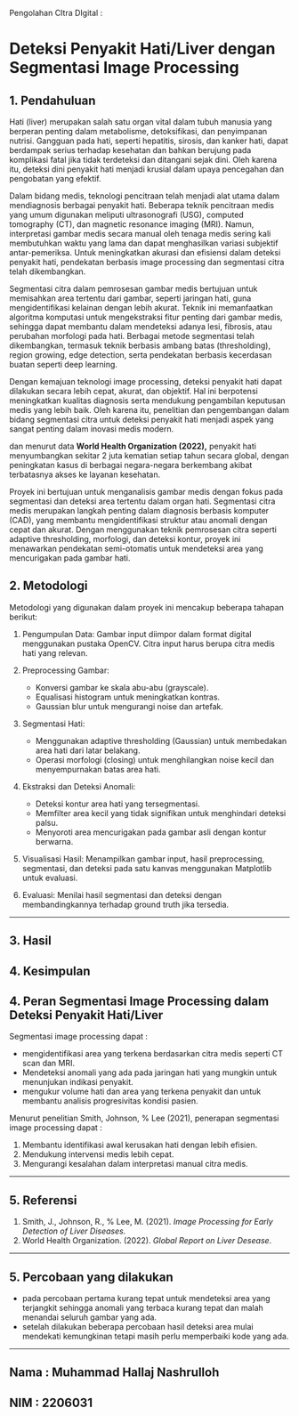 Pengolahan CItra DIgital :

# Deteksi Penyakit Hati/Liver dengan Segmentasi Image Processing 

## **1. Pendahuluan**
Hati (liver) merupakan salah satu organ vital dalam tubuh manusia yang berperan penting dalam metabolisme, detoksifikasi, dan penyimpanan nutrisi. Gangguan pada hati, seperti hepatitis, sirosis, dan kanker hati, dapat berdampak serius terhadap kesehatan dan bahkan berujung pada komplikasi fatal jika tidak terdeteksi dan ditangani sejak dini. Oleh karena itu, deteksi dini penyakit hati menjadi krusial dalam upaya pencegahan dan pengobatan yang efektif.  

Dalam bidang medis, teknologi pencitraan telah menjadi alat utama dalam mendiagnosis berbagai penyakit hati. Beberapa teknik pencitraan medis yang umum digunakan meliputi ultrasonografi (USG), computed tomography (CT), dan magnetic resonance imaging (MRI). Namun, interpretasi gambar medis secara manual oleh tenaga medis sering kali membutuhkan waktu yang lama dan dapat menghasilkan variasi subjektif antar-pemeriksa. Untuk meningkatkan akurasi dan efisiensi dalam deteksi penyakit hati, pendekatan berbasis image processing dan segmentasi citra telah dikembangkan.  

Segmentasi citra dalam pemrosesan gambar medis bertujuan untuk memisahkan area tertentu dari gambar, seperti jaringan hati, guna mengidentifikasi kelainan dengan lebih akurat. Teknik ini memanfaatkan algoritma komputasi untuk mengekstraksi fitur penting dari gambar medis, sehingga dapat membantu dalam mendeteksi adanya lesi, fibrosis, atau perubahan morfologi pada hati. Berbagai metode segmentasi telah dikembangkan, termasuk teknik berbasis ambang batas (thresholding), region growing, edge detection, serta pendekatan berbasis kecerdasan buatan seperti deep learning.  

Dengan kemajuan teknologi image processing, deteksi penyakit hati dapat dilakukan secara lebih cepat, akurat, dan objektif. Hal ini berpotensi meningkatkan kualitas diagnosis serta mendukung pengambilan keputusan medis yang lebih baik. Oleh karena itu, penelitian dan pengembangan dalam bidang segmentasi citra untuk deteksi penyakit hati menjadi aspek yang sangat penting dalam inovasi medis modern.

dan menurut data **World Health Organization (2022),** penyakit hati menyumbangkan sekitar 2 juta kematian setiap tahun secara global, dengan peningkatan kasus di berbagai negara-negara berkembang akibat terbatasnya akses ke layanan kesehatan.

Proyek ini bertujuan untuk menganalisis gambar medis dengan fokus pada segmentasi dan deteksi area tertentu dalam organ hati. Segmentasi citra medis merupakan langkah penting dalam diagnosis berbasis komputer (CAD), yang membantu mengidentifikasi struktur atau anomali dengan cepat dan akurat. Dengan menggunakan teknik pemrosesan citra seperti adaptive thresholding, morfologi, dan deteksi kontur, proyek ini menawarkan pendekatan semi-otomatis untuk mendeteksi area yang mencurigakan pada gambar hati.

## **2. Metodologi**

Metodologi yang digunakan dalam proyek ini mencakup beberapa tahapan berikut:

1. Pengumpulan Data: Gambar input diimpor dalam format digital menggunakan pustaka OpenCV. Citra input harus berupa citra medis hati yang relevan.
2. Preprocessing Gambar:
   - Konversi gambar ke skala abu-abu (grayscale).
   - Equalisasi histogram untuk meningkatkan kontras.
   - Gaussian blur untuk mengurangi noise dan artefak.

3. Segmentasi Hati:
   - Menggunakan adaptive thresholding (Gaussian) untuk membedakan area hati dari latar belakang.
   - Operasi morfologi (closing) untuk menghilangkan noise kecil dan menyempurnakan batas area hati.

4. Ekstraksi dan Deteksi Anomali:
   - Deteksi kontur area hati yang tersegmentasi.
   - Memfilter area kecil yang tidak signifikan untuk menghindari deteksi palsu.
   - Menyoroti area mencurigakan pada gambar asli dengan kontur berwarna.

5. Visualisasi Hasil: Menampilkan gambar input, hasil preprocessing, segmentasi, dan deteksi pada satu kanvas menggunakan Matplotlib untuk evaluasi.

6. Evaluasi: Menilai hasil segmentasi dan deteksi dengan membandingkannya terhadap ground truth jika tersedia.



---

## **3. Hasil**

## **4. Kesimpulan**

## **4. Peran Segmentasi Image Processing dalam Deteksi Penyakit Hati/Liver**
Segmentasi image processing dapat :
- mengidentifikasi area yang terkena berdasarkan citra medis seperti CT scan dan MRI.
- Mendeteksi anomali yang ada pada jaringan hati yang mungkin untuk menunjukan indikasi penyakit.
- mengukur volume hati dan area yang terkena penyakit dan untuk membantu analisis progresivitas kondisi pasien.


Menurut penelitian Smith, Johnson, % Lee (2021), penerapan segmentasi image processing dapat :
1. Membantu identifikasi awal kerusakan hati dengan lebih efisien.
2. Mendukung intervensi medis lebih cepat.
3. Mengurangi kesalahan dalam interpretasi manual citra medis.

---

## **5. Referensi**
1. Smith, J., Johnson, R., % Lee, M. (2021). *Image Processing for Early Detection of Liver Diseases.*
2. World Health Organization. (2022). *Global Report on Liver Desease*.

---

## **5. Percobaan yang dilakukan**
- pada percobaan pertama kurang tepat untuk mendeteksi area yang terjangkit sehingga anomali yang terbaca kurang tepat dan malah menandai seluruh gambar yang ada.
- setelah dilakukan beberapa percobaan hasil deteksi area mulai mendekati kemungkinan tetapi masih perlu memperbaiki kode yang ada.

---
Nama : Muhammad Hallaj Nashrulloh
---
NIM : 2206031
---

